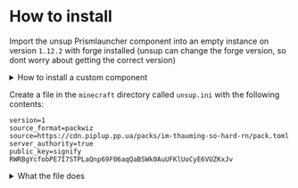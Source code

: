# How to install

Import the unsup Prismlauncher component into an empty instance on version `1.12.2` with forge installed (unsup can change the forge version, so dont worry about getting the correct version)
<details>
<summary>How to install a custom component</summary>
<br>
Create an empty component with the UID of <code>com.unascribed.unsup</code> with the following contents:
<pre><code>
{
  "formatVersion": 1,
  "name": "unsup",
  "uid": "com.unascribed.unsup",
  "version": "1.1-pre9",
  "+agents": [
    {
      "name": "com.unascribed:unsup:1.1-pre9",
      "url": "https://repo.sleeping.town"
    }
  ]
}
</code></pre>
You can save this component file for later by copying it from <code>&lt;INST_DIR&gt;/patches</code> to the central mods folder, then you can just click import component and select the component json.
</details>

Create a file in the `minecraft` directory called `unsup.ini` with the following contents:

```
version=1
source_format=packwiz
source=https://cdn.piplup.pp.ua/packs/im-thauming-so-hard-rn/pack.toml
server_authority=true
public_key=signify RWRBgYcfobPE7I7STPLaQnp69F06aqQaBSWk0AuUFKlUoCyE6VUZKxJv
```

<details>
<summary>What the file does</summary>
<br>
<code>version</code> is required in all unsup config files to set the compatibility level
<br>
<code>source_format</code> specifies what type of pack unsup needs to download
<br>
<code>source</code> tells unsup where the packwiz pack is located at
<br>
<code>server_authority</code> tells unsup to download the remote <code>unsup.ini</code> file and then use that for the rest of the run
<br>
<code>public_key</code> is there for security purposes, if the signature is bad, unsup will refuse to install the pack. This prevents installing a broken version on accident, and it will also ensure that you can trust that this pack comes from me (if you get malware without using <code>public_key</code>, it's not my fault because that version of the pack probably isn't from me)
</details>
